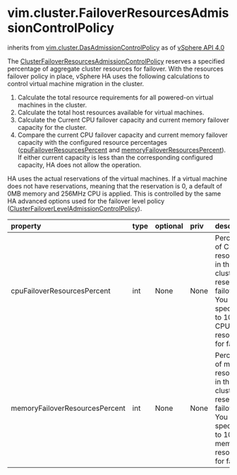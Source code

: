 vim.cluster.FailoverResourcesAdmissionControlPolicy
===================================================
inherits from [vim.cluster.DasAdmissionControlPolicy](docs/vim.cluster.DasAdmissionControlPolicy.md)
as of [vSphere API 4.0](vim.version.md#vim.version.version5)


The <a href="vim.cluster.FailoverResourcesAdmissionControlPolicy.md">ClusterFailoverResourcesAdmissionControlPolicy</a>  reserves a specified percentage of aggregate cluster resources for failover.  With the resources failover policy in place, vSphere HA uses the following  calculations to control virtual machine migration in the cluster.  <ol>  <li>Calculate the total resource requirements for all powered-on      virtual machines in the cluster.  <li>Calculate the total host resources available for virtual machines.  <li>Calculate the Current CPU failover capacity and current memory failover      capacity for the cluster.  <li>Compare the current CPU failover capacity and current memory failover      capacity with the configured resource percentages      (<a href="vim.cluster.FailoverResourcesAdmissionControlPolicy.md#cpuFailoverResourcesPercent">cpuFailoverResourcesPercent</a>      and      <a href="vim.cluster.FailoverResourcesAdmissionControlPolicy.md#memoryFailoverResourcesPercent">memoryFailoverResourcesPercent</a>).      If either current capacity is less than the corresponding configured      capacity, HA does not allow the operation.  </ol>  <p>  HA uses the actual reservations of the virtual machines. If a virtual machine  does not have reservations, meaning that the reservation is 0, a default  of 0MB memory and 256MHz CPU is applied. This is controlled by the same  HA advanced options used for the failover level policy  (<a href="vim.cluster.FailoverLevelAdmissionControlPolicy.md">ClusterFailoverLevelAdmissionControlPolicy</a>).

| property | type | optional | priv | desc |
|:---------|:-----|:---------|:-----|:-----|
| cpuFailoverResourcesPercent | int | None | None | Percentage of CPU resources in the cluster to reserve for failover.  You can specify up to 100% of CPU resources for failover. |
| memoryFailoverResourcesPercent | int | None | None | Percentage of memory resources in the cluster to reserve for failover.  You can specify up to 100% of memory resources for failover. |


